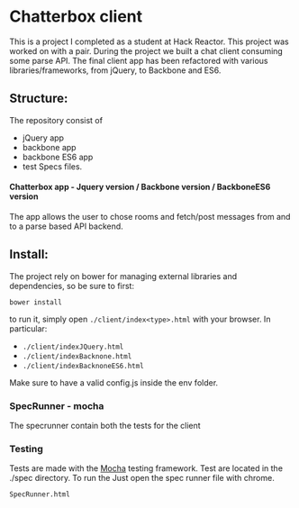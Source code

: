Chatterbox client
==============

This is a project I completed as a student at Hack Reactor. This project was worked on with a pair. During the project we built a chat client consuming some parse API. The final client app has been refactored with various libraries/frameworks, from jQuery, to Backbone and ES6.

## Structure:

The repository consist of

- jQuery app
- backbone app
- backbone ES6 app
- test Specs files.

#### Chatterbox app - Jquery version / Backbone version / BackboneES6 version

The app allows the user to chose rooms and fetch/post messages from and to a parse based API backend.

## Install:

The project rely on bower for managing external libraries and dependencies, so be sure to first:

`bower install`

to run it, simply open `./client/index<type>.html` with your browser.
In particular:

- `./client/indexJQuery.html`
- `./client/indexBacknone.html`
- `./client/indexBacknoneES6.html`

Make sure to have a valid config.js inside the env folder.

### SpecRunner - mocha

The specrunner contain both the tests for the client

### Testing

Tests are made with the [Mocha](https://github.com/mochajs/mocha) testing framework.
Test are located in the ./spec directory. To run the Just open the spec runner file with chrome.

```
SpecRunner.html
```
